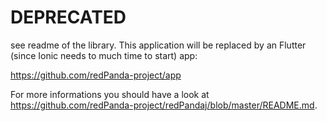 DEPRECATED
=======

see readme of the library. This application will be replaced by an Flutter (since Ionic needs to much time to start) app:

https://github.com/redPanda-project/app


For more informations you should have a look at https://github.com/redPanda-project/redPandaj/blob/master/README.md.
